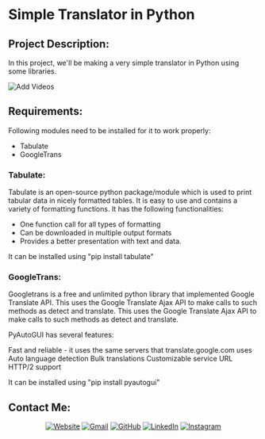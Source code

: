 # Simple Translator in Python


## Project Description:
In this project, we'll be making a very simple translator in Python using some libraries.

![Add Videos]()

## Requirements:
Following modules need to be installed for it to work properly:
- Tabulate
- GoogleTrans

### Tabulate:
Tabulate is an open-source python package/module which is used to print tabular data in nicely formatted tables. It is easy to use and contains a variety of formatting functions. It has the following functionalities:

- One function call for all types of formatting
- Can be downloaded in multiple output formats
- Provides a better presentation with text and data.

It can be installed using "pip install tabulate"


### GoogleTrans:
Googletrans is a free and unlimited python library that implemented Google Translate API. This uses the Google Translate Ajax API to make calls to such methods as detect and translate. This uses the Google Translate Ajax API to make calls to such methods as detect and translate.

PyAutoGUI has several features:

Fast and reliable - it uses the same servers that translate.google.com uses
Auto language detection
Bulk translations
Customizable service URL
HTTP/2 support

It can be installed using "pip install pyautogui"


## Contact Me: 
<p align="center">
  <a href="http://www.hxndev.com/"><img src="https://img.icons8.com/bubbles/50/000000/web.png" alt="Website"/></a>
	<a href="mailto:chhxnshah@gmail.com"><img src="https://img.icons8.com/bubbles/50/000000/gmail.png" alt="Gmail"/></a>
	<a href="https://github.com/HxnDev"><img src="https://img.icons8.com/bubbles/50/000000/github.png" alt="GitHub"/></a>
	<a href="https://www.linkedin.com/in/hassan-shahzad-2a6617212/"><img src="https://img.icons8.com/bubbles/50/000000/linkedin.png" alt="LinkedIn"/></a>
	<a href="https://www.instagram.com/hxn_photography/?hl=en"><img src="https://img.icons8.com/bubbles/50/000000/instagram.png" alt="Instagram"/></a>
	
</p>
